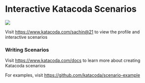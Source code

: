# Interactive Katacoda Scenarios

[![](http://shields.katacoda.com/katacoda/sachin@21/count.svg)](https://www.katacoda.com/sachin@21 "Get your profile on Katacoda.com")

Visit https://www.katacoda.com/sachin@21 to view the profile and interactive scenarios

### Writing Scenarios
Visit https://www.katacoda.com/docs to learn more about creating Katacoda scenarios

For examples, visit https://github.com/katacoda/scenario-example
